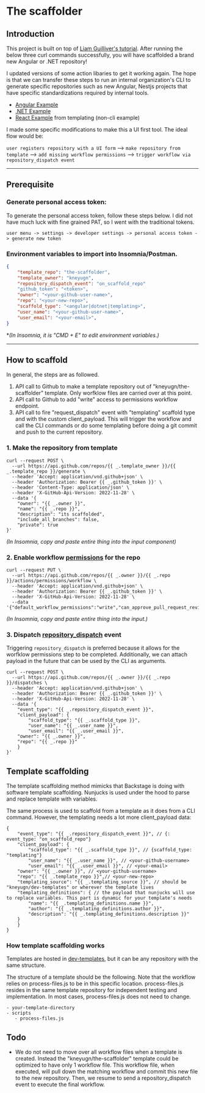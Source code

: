 # The scaffolder

## Introduction

This project is built on top of [Liam Guilliver's tutorial](https://lgulliver.github.io/dynamically-generate-projects-with-github-templates-and-actions/). After running the below three curl commands successfully, you will have scaffolded a brand new Angular or .NET repository!

I updated versions of some action libaries to get it working again. The hope is that we can transfer these steps to run an internal organization's CLI to generate specific repositories such as new Angular, Nestjs projects that have specific standardizations required by internal tools.

- [Angular Example](https://github.com/kneyugn/angular-example/actions/runs/4717031895)
- [.NET Example](https://github.com/kneyugn/dotnet-example/actions/runs/4717043825)
- [React Example](https://github.com/kneyugn/react-example/actions/runs/4715445073) from templating (non-cli example)

I made some specific modifications to make this a UI first tool. The ideal flow would be:

`user registers repository with a UI form` --> `make repository from template` --> `add missing workflow permissions` --> `trigger workflow via repository_dispatch event`

---
## Prerequisite

### Generate personal access token:
To generate the personal access token, follow these steps below. I did not have much luck with fine grained PAT, so I went with the traditional tokens. 

```user menu -> settings -> developer settings -> personal access token -> generate new token```


### Environment variables to import into Insomnia/Postman.

```json
{
	"template_repo": "the-scaffolder",
	"template_owner": "kneyugn",
	"repository_dispatch_event": "on_scaffold_repo"
	"github_token": "<token>",
	"owner": "<your-github-user-name>",
	"repo": "<your-new-repo>",
	"scaffold_type": "<angular|dotnet|templating>",
	"user_name": "<your-github-user-name>",
	"user_email": "<your-email>",
}
```

**(In Insomnia, it is "CMD + E" to edit environment variables.)*

---

## How to scaffold

In general, the steps are as followed. 
1. API call to Github to make a template repository out of "kneyugn/the-scaffolder" template. Only worfklow files are carried over at this point.
1. API call to Github to add "write" access to permissions workflow endpoint.
1. API call to fire "request_dispatch" event with "templating" scaffold type and with the custom client_payload. This will trigger the workflow and call the CLI commands or do some templating before doing a git commit and push to the current repository.

### 1. Make the repository from template

```
curl --request POST \
  --url https://api.github.com/repos/{{ _.template_owner }}/{{ _.template_repo }}/generate \
  --header 'Accept: application/vnd.github+json' \
  --header 'Authorization: Bearer {{ _.github_token }}' \
  --header 'Content-Type: application/json' \
  --header 'X-GitHub-Api-Version: 2022-11-28' \
  --data '{
	"owner": "{{ _.owner }}",
	"name": "{{ _.repo }}",
	"description": "its scaffolded",
	"include_all_branches": false,
	"private": true
}'
```
*(In Insomnia, copy and paste entire thing into the input component)*

### 2. Enable workflow [permissions](https://docs.github.com/en/rest/actions/permissions?apiVersion=2022-11-28#set-default-workflow-permissions-for-a-repository) for the repo

```
curl --request PUT \
  --url https://api.github.com/repos/{{ _.owner }}/{{ _.repo }}/actions/permissions/workflow \
  --header 'Accept: application/vnd.github+json' \
  --header 'Authorization: Bearer {{ _.github_token }}' \
  --header 'X-GitHub-Api-Version: 2022-11-28' \
  --data '{"default_workflow_permissions":"write","can_approve_pull_request_reviews":true}'
```

*(In Insomnia, copy and paste entire thing into the input.)*
### 3. Dispatch [repository_dispatch](https://docs.github.com/en/actions/using-workflows/events-that-trigger-workflows#repository_dispatch) event 
Triggering `repository_dispatch` is preferred because it allows for the worfklow permissions step to be completed. Additionally, we can attach payload in the future that can be used by the CLI as arguments.

```
curl --request POST \
  --url https://api.github.com/repos/{{ _.owner }}/{{ _.repo }}/dispatches \
  --header 'Accept: application/vnd.github+json' \
  --header 'Authorization: Bearer {{ _.github_token }}' \
  --header 'X-GitHub-Api-Version: 2022-11-28' \
  --data '{
    "event_type": "{{ _.repository_dispatch_event }}",
    "client_payload": {
        "scaffold_type": "{{ _.scaffold_type }}",
        "user_name": "{{ _.user_name }}",
        "user_email": "{{ _.user_email }}",
	"owner": "{{ _.owner }}",
	"repo": "{{ _.repo }}"
    }
}'
```

## Template scaffolding

The template scaffolding method mimicks that Backstage is doing with software template scaffolding. Nunjucks is used under the hood to parse and replace template with variables.

The same process is used to scaffold from a template as it does from a CLI command. However, the templating needs a lot more client_payload data:

```
{
    "event_type": "{{ _.repository_dispatch_event }}", // {: event_type: "on_scaffold_repo"}
    "client_payload": {
        "scaffold_type": "{{ _.scaffold_type }}", // {scaffold_type: "templating"}
        "user_name": "{{ _.user_name }}", // <your-github-username>
        "user_email": "{{ _.user_email }}", // <your-email>
	"owner": "{{ _.owner }}", // <your-github-username>
	"repo": "{{ _.template_repo }}",// <your-new-repo>
	"templating_source": "{{ _.templating_source }}", // should be "kneyugn/dev-templates" or wherever the template lives
	"templating_definitions": { // the payload that nunjucks will use to replace variables. This part is dynamic for your template's needs
		"name": "{{ _.templating_definitions.name }}",
		"author": "{{ _.templating_definitions.author }}",
		"description": "{{ _.templating_definitions.description }}"
	}
    }
}
```

### How template scaffolding works

Templates are hosted in [dev-templates](https://github.com/kneyugn/dev-templates), but it can be any repository with the same structure.

The structure of a template should be the following. Note that the workflow relies on process-files.js to be in this specific location. process-files.js resides in the same template repository for independent testing and implementation. In most cases, process-files.js does not need to change.

```
- your-template-directory
- scripts
   - process-files.js
```
   
## Todo
- We do not need to move over all workflow files when a template is created. Instead the "kneyugn/the-scaffolder" template could be optimized to have only 1 workflow file. This workflow file, when executed, will pull down the matching workflow and commit this new file to the new repository. Then, we resume to send a repository_dispatch event to execute the final workflow.
